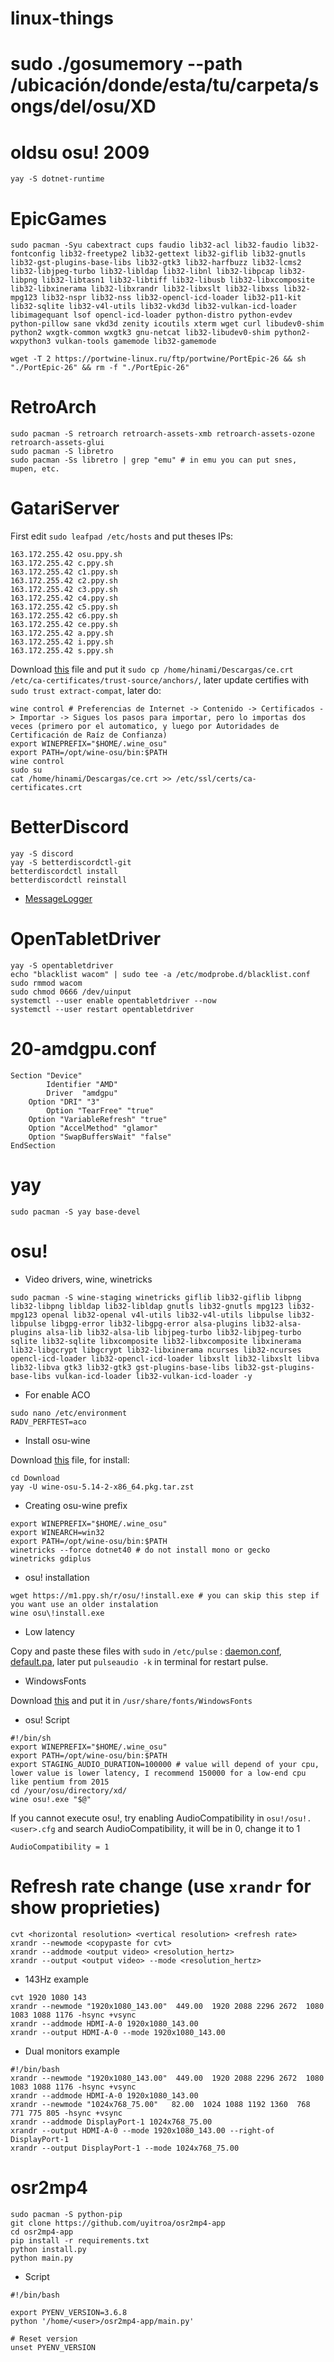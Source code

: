 # linux-things

# sudo ./gosumemory --path /ubicación/donde/esta/tu/carpeta/songs/del/osu/XD

# oldsu osu! 2009

```
yay -S dotnet-runtime

```

# EpicGames
```
sudo pacman -Syu cabextract cups faudio lib32-acl lib32-faudio lib32-fontconfig lib32-freetype2 lib32-gettext lib32-giflib lib32-gnutls lib32-gst-plugins-base-libs lib32-gtk3 lib32-harfbuzz lib32-lcms2 lib32-libjpeg-turbo lib32-libldap lib32-libnl lib32-libpcap lib32-libpng lib32-libtasn1 lib32-libtiff lib32-libusb lib32-libxcomposite lib32-libxinerama lib32-libxrandr lib32-libxslt lib32-libxss lib32-mpg123 lib32-nspr lib32-nss lib32-opencl-icd-loader lib32-p11-kit lib32-sqlite lib32-v4l-utils lib32-vkd3d lib32-vulkan-icd-loader libimagequant lsof opencl-icd-loader python-distro python-evdev python-pillow sane vkd3d zenity icoutils xterm wget curl libudev0-shim python2 wxgtk-common wxgtk3 gnu-netcat lib32-libudev0-shim python2-wxpython3 vulkan-tools gamemode lib32-gamemode
```
```
wget -T 2 https://portwine-linux.ru/ftp/portwine/PortEpic-26 && sh "./PortEpic-26" && rm -f "./PortEpic-26"
```

# RetroArch

```
sudo pacman -S retroarch retroarch-assets-xmb retroarch-assets-ozone retroarch-assets-glui
sudo pacman -S libretro
sudo pacman -Ss libretro | grep "emu" # in emu you can put snes, mupen, etc.
```

# GatariServer
First edit `sudo leafpad /etc/hosts` and put theses IPs:
```
163.172.255.42 osu.ppy.sh
163.172.255.42 c.ppy.sh
163.172.255.42 c1.ppy.sh
163.172.255.42 c2.ppy.sh
163.172.255.42 c3.ppy.sh
163.172.255.42 c4.ppy.sh
163.172.255.42 c5.ppy.sh
163.172.255.42 c6.ppy.sh
163.172.255.42 ce.ppy.sh
163.172.255.42 a.ppy.sh
163.172.255.42 i.ppy.sh
163.172.255.42 s.ppy.sh
```
Download [this](http://storage.gatari.pw/ce.crt) file and put it `sudo cp /home/hinami/Descargas/ce.crt /etc/ca-certificates/trust-source/anchors/`, later update certifies with `sudo trust extract-compat`, later do: 
```
wine control # Preferencias de Internet -> Contenido -> Certificados -> Importar -> Sigues los pasos para importar, pero lo importas dos veces (primero por el automatico, y luego por Autoridades de Certificación de Raíz de Confianza)
export WINEPREFIX="$HOME/.wine_osu" 
export PATH=/opt/wine-osu/bin:$PATH
wine control
sudo su
cat /home/hinami/Descargas/ce.crt >> /etc/ssl/certs/ca-certificates.crt
```

# BetterDiscord

```
yay -S discord
yay -S betterdiscordctl-git
betterdiscordctl install
betterdiscordctl reinstall
```
+ [MessageLogger](https://cdn.discordapp.com/attachments/788296417251950593/800944412258729984/MessageLoggerV2.plugin.js)

# OpenTabletDriver

```
yay -S opentabletdriver
echo "blacklist wacom" | sudo tee -a /etc/modprobe.d/blacklist.conf
sudo rmmod wacom
sudo chmod 0666 /dev/uinput
systemctl --user enable opentabletdriver --now
systemctl --user restart opentabletdriver
```

# 20-amdgpu.conf

```
Section "Device"
        Identifier "AMD"
        Driver  "amdgpu"
	Option "DRI" "3" 
        Option "TearFree" "true"
	Option "VariableRefresh" "true"
	Option "AccelMethod" "glamor"
	Option "SwapBuffersWait" "false"
EndSection
```

# yay

```
sudo pacman -S yay base-devel
```

# osu!
+ Video drivers, wine, winetricks
```
sudo pacman -S wine-staging winetricks giflib lib32-giflib libpng lib32-libpng libldap lib32-libldap gnutls lib32-gnutls mpg123 lib32-mpg123 openal lib32-openal v4l-utils lib32-v4l-utils libpulse lib32-libpulse libgpg-error lib32-libgpg-error alsa-plugins lib32-alsa-plugins alsa-lib lib32-alsa-lib libjpeg-turbo lib32-libjpeg-turbo sqlite lib32-sqlite libxcomposite lib32-libxcomposite libxinerama lib32-libgcrypt libgcrypt lib32-libxinerama ncurses lib32-ncurses opencl-icd-loader lib32-opencl-icd-loader libxslt lib32-libxslt libva lib32-libva gtk3 lib32-gtk3 gst-plugins-base-libs lib32-gst-plugins-base-libs vulkan-icd-loader lib32-vulkan-icd-loader -y
```
+ For enable ACO
```
sudo nano /etc/environment
RADV_PERFTEST=aco
```
+ Install osu-wine

Download [this](https://drive.google.com/file/d/1iXIhJ20fe97A8xerU2aJGUe73p73V0iQ/view) file, for install:
```
cd Download
yay -U wine-osu-5.14-2-x86_64.pkg.tar.zst
```
+ Creating osu-wine prefix
```
export WINEPREFIX="$HOME/.wine_osu"
export WINEARCH=win32
export PATH=/opt/wine-osu/bin:$PATH
winetricks --force dotnet40 # do not install mono or gecko
winetricks gdiplus
```
+ osu! installation
```
wget https://m1.ppy.sh/r/osu/!install.exe # you can skip this step if you want use an older instalation
wine osu\!install.exe
```
+ Low latency

Copy and paste these files with `sudo` in `/etc/pulse` : [daemon.conf](https://cdn.discordapp.com/attachments/787140086151774248/798790395537784855/daemon.conf), [default.pa](https://cdn.discordapp.com/attachments/787140086151774248/798790398126063636/default.pa), later put `pulseaudio -k` in terminal for restart pulse.

+ WindowsFonts

Download [this](https://1drv.ms/u/s!AgTOhQ7V3TN8jlZ1TL0afz19rgTS?e=7SrxGy) and put it in `/usr/share/fonts/WindowsFonts`

+ osu! Script
```
#!/bin/sh
export WINEPREFIX="$HOME/.wine_osu" 
export PATH=/opt/wine-osu/bin:$PATH 
export STAGING_AUDIO_DURATION=100000 # value will depend of your cpu, lower value is lower latency, I recommend 150000 for a low-end cpu like pentium from 2015
cd /your/osu/directory/xd/
wine osu!.exe "$@"
```
If you cannot execute osu!, try enabling AudioCompatibility in `osu!/osu!.<user>.cfg` and search AudioCompatibility, it will be in 0, change it to 1
```
AudioCompatibility = 1
```

# Refresh rate change (use ```xrandr``` for show proprieties)

```
cvt <horizontal resolution> <vertical resolution> <refresh rate>
xrandr --newmode <copypaste for cvt> 
xrandr --addmode <output video> <resolution_hertz>
xrandr --output <output video> --mode <resolution_hertz>
```
+ 143Hz example
```
cvt 1920 1080 143
xrandr --newmode "1920x1080_143.00"  449.00  1920 2088 2296 2672  1080 1083 1088 1176 -hsync +vsync
xrandr --addmode HDMI-A-0 1920x1080_143.00
xrandr --output HDMI-A-0 --mode 1920x1080_143.00 
```
+ Dual monitors example
```
#!/bin/bash
xrandr --newmode "1920x1080_143.00"  449.00  1920 2088 2296 2672  1080 1083 1088 1176 -hsync +vsync
xrandr --addmode HDMI-A-0 1920x1080_143.00
xrandr --newmode "1024x768_75.00"   82.00  1024 1088 1192 1360  768 771 775 805 -hsync +vsync   
xrandr --addmode DisplayPort-1 1024x768_75.00
xrandr --output HDMI-A-0 --mode 1920x1080_143.00 --right-of DisplayPort-1
xrandr --output DisplayPort-1 --mode 1024x768_75.00
```

# osr2mp4
```
sudo pacman -S python-pip
git clone https://github.com/uyitroa/osr2mp4-app
cd osr2mp4-app
pip install -r requirements.txt
python install.py
python main.py
```
+ Script
```
#!/bin/bash

export PYENV_VERSION=3.6.8
python '/home/<user>/osr2mp4-app/main.py'

# Reset version
unset PYENV_VERSION
```
